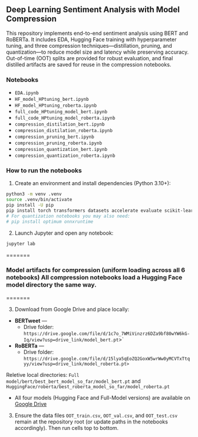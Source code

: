 ## Deep Learning Sentiment Analysis with Model Compression

This repository implements end-to-end sentiment analysis using BERT and RoBERTa. It includes EDA, Hugging Face training with hyperparameter tuning, and three compression techniques—distillation, pruning, and quantization—to reduce model size and latency while preserving accuracy. Out-of-time (OOT) splits are provided for robust evaluation, and final distilled artifacts are saved for reuse in the compression notebooks.

### Notebooks
- `EDA.ipynb`
- `HF_model_HPtuning_bert.ipynb`
- `HF_model_HPtuning_roberta.ipynb`
- `full_code_HPtuning_model_bert.ipynb`
- `full_code_HPtuning_model_roberta.ipynb`
- `compression_distilation_bert.ipynb`
- `compression_distilation_roberta.ipynb`
- `compression_pruning_bert.ipynb`
- `compression_pruning_roberta.ipynb`
- `compression_quantization_bert.ipynb`
- `compression_quantization_roberta.ipynb`

### How to run the notebooks
1. Create an environment and install dependencies (Python 3.10+):
```bash
python3 -m venv .venv
source .venv/bin/activate
pip install -U pip
pip install torch transformers datasets accelerate evaluate scikit-learn pandas numpy matplotlib seaborn jupyter
# For quantization notebooks you may also need:
# pip install optimum onnxruntime
```
2. Launch Jupyter and open any notebook:
```bash
jupyter lab
```
=======
### Model artifacts for compression (uniform loading across all 6 notebooks) All compression notebooks load a Hugging Face model directory the same way.
=======

3. Download from Google Drive and place locally:
- **BERTweet** —
  - Drive folder: `https://drive.google.com/file/d/1c7o_7WMiVinzrz6DZa9bf80wYW6kG-Iq/view?usp=drive_link/model_bert.pt`>`
- **RoBERTa** — 
  - Drive folder: `https://drive.google.com/file/d/15lya5qEoZQ2GoxW5wrWw0yMCVTxTtqyy/view?usp=drive_link/model_roberta.pt>`

Reletive local directories:
`Full model/bert/best_bert_model_so_far/model_bert.pt` and `HuggingFace/roberta/best_roberta_model_so_far/model_roberta.pt` 

- All four models (Hugging Face and Full-Model versions) are available on [Google Drive](https://drive.google.com/drive/folders/11zExabyd7AUcUnt3cu0gWzaLnKBkTGWw?usp=sharing)

3. Ensure the data files `OOT_train.csv`, `OOT_val.csv`, and `OOT_test.csv` remain at the repository root (or update paths in the notebooks accordingly). Then run cells top to bottom.

